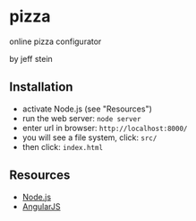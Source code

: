 # pizza

online pizza configurator

by jeff stein

## Installation

* activate Node.js (see "Resources")
* run the web server: ```node server```
* enter url in browser: ```http://localhost:8000/```
* you will see a file system, click: ```src/```
* then click: ```index.html```

## Resources

* [Node.js](http://www.nodejs.org)
* [AngularJS](http://angularjs.org)
